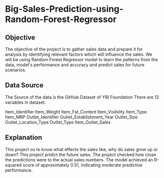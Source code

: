 # Big-Sales-Prediction-using-Random-Forest-Regressor

## Objective

The objective of the project is to gather sales data and prepare it for analysis by identifying relevant factors which will influence the sales. We will be using Random Forest Regressor model to learn the patterns from the data, model's performance and accuracy and predict sales for future scenarios.

## Data Source

The Source of the data is the GitHub Dataset of YBI Foundation
There are 12 variables in dataset.

Item_Identifier
Item_Weight
Item_Fat_Content
Item_Visibility
Item_Type
Item_MRP
Outlet_Identifier
Outlet_Establishment_Year
Outlet_Size
Outlet_Location_Type
Outlet_Type
Item_Outlet_Sales

## Explanation

This project os to know what effects the sales like, why do sales grow up or down? This project pridict the future sales. The project checked how close the predictions were to the actual sales numbers. The model achieved an R-squared score of approximately 0.51, indicating moderate predictive performance.

